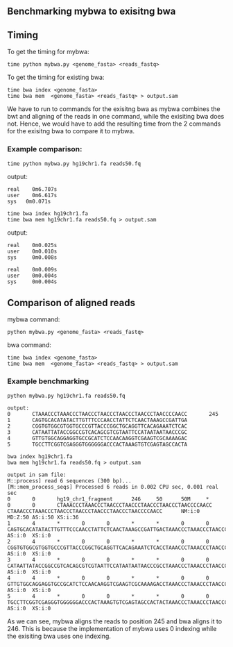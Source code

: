 ## Benchmarking mybwa to exisitng bwa 

## Timing 
To get the timing for mybwa: 
```
time python mybwa.py <genome_fasta> <reads_fastq>
```
To get the timing for existing bwa: 
```
time bwa index <genome_fasta>
time bwa mem  <genome_fasta> <reads_fastq> > output.sam
```
We have to run to commands for the exisitng bwa as mybwa combines the bwt and aligning of the reads in one command, while the exisiting bwa does not. Hence, we would have to add the resulting time from the 2 commands for the exisitng bwa to compare it to mybwa.

### Example comparison: 
```
time python mybwa.py hg19chr1.fa reads50.fq
```
output: 
```
real    0m6.707s
user    0m6.617s
sys   0m0.071s
```
```
time bwa index hg19chr1.fa
time bwa mem hg19chr1.fa reads50.fq > output.sam
```
output: 
```
real    0m0.025s
user    0m0.010s
sys     0m0.008s

real    0m0.009s
user    0m0.004s
sys     0m0.004s
```
## Comparison of aligned reads
mybwa command: 
```
python mybwa.py <genome_fasta> <reads_fastq>
```
bwa command: 
```
time bwa index <genome_fasta>
time bwa mem  <genome_fasta> <reads_fastq> > output.sam
```

### Example benchmarking
```
python mybwa.py hg19chr1.fa reads50.fq

output: 
0       CTAAACCCTAAACCCTAACCCTAACCCTAACCCTAACCCTAACCCCAACC       245
1       CAGTGCACATATACTTGTTTCCCAACCTATTCTCAACTAAAGCCGATTGA
2       CGGTGTGGCGTGGTGCCCGTTACCCGGCTGCAGGTTCACAGAAATCTCAC
3       CATAATTATACCGGCCGTCACAGCGTCGTAATTCCATAATAATAACCCGC
4       GTTGTGGCAGGAGGTGCCGCATCTCCAACAAGGTCGAAGTCGCAAAAGAC
5       TGCCTTCGGTCGAGGGTGGGGGGACCCACTAAAGTGTCGAGTAGCCACTA

```
```
bwa index hg19chr1.fa
bwa mem hg19chr1.fa reads50.fq > output.sam

output in sam file: 
M::process] read 6 sequences (300 bp)...
[M::mem_process_seqs] Processed 6 reads in 0.002 CPU sec, 0.001 real sec
0       0       hg19_chr1_fragment      246     50      50M     *       0       0       CTAAACCCTAAACCCTAACCCTAACCCTAACCCTAACCCTAACCCCAACC CTAAACCCTAAACCCTAACCCTAACCCTAACCCTAACCCTAACCCCAACC      NM:i:0  MD:Z:50 AS:i:50 XS:i:36
1       4       *       0       0       *       *       0       0       CAGTGCACATATACTTGTTTCCCAACCTATTCTCAACTAAAGCCGATTGACTAAACCCTAAACCCTAACCCTAACCCTAACCCTAACCCTAACCCCAACC       AS:i:0  XS:i:0
2       4       *       0       0       *       *       0       0       CGGTGTGGCGTGGTGCCCGTTACCCGGCTGCAGGTTCACAGAAATCTCACCTAAACCCTAAACCCTAACCCTAACCCTAACCCTAACCCTAACCCCAACC       AS:i:0  XS:i:0
3       4       *       0       0       *       *       0       0       CATAATTATACCGGCCGTCACAGCGTCGTAATTCCATAATAATAACCCGCCTAAACCCTAAACCCTAACCCTAACCCTAACCCTAACCCTAACCCCAACC       AS:i:0  XS:i:0
4       4       *       0       0       *       *       0       0       GTTGTGGCAGGAGGTGCCGCATCTCCAACAAGGTCGAAGTCGCAAAAGACCTAAACCCTAAACCCTAACCCTAACCCTAACCCTAACCCTAACCCCAACC       AS:i:0  XS:i:0
5       4       *       0       0       *       *       0       0       TGCCTTCGGTCGAGGGTGGGGGGACCCACTAAAGTGTCGAGTAGCCACTACTAAACCCTAAACCCTAACCCTAACCCTAACCCTAACCCTAACCCCAACC       AS:i:0  XS:i:0

```
As we can see, mybwa aligns the reads to position 245 and bwa aligns it to 246. This is because the implementation of mybwa uses 0 indexing while the exisiting bwa uses one indexing. 






